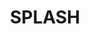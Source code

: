 ---
title: SPLASH
logo: /resources/img/splash.png
location: Indianapolis
description: Systems, Programming, Languages and Applications Software for Humanity
start: 26 October 2013
end: 31 October 2013
link-out: http://splashcon.org/2013/
---